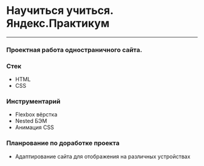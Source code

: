 # Научиться учиться. Яндекс.Практикум
---
### Проектная работа одностраничного сайта.

### Стек
 + HTML
 + CSS
### Инструментарий
+ Flexbox вёрстка
+ Nested БЭМ
+ Анимация CSS
### Планрование по доработке проекта
+ Адаптирование сайта для отображения на различных устройствах
